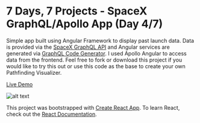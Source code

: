 # 7 Days, 7 Projects - SpaceX GraphQL/Apollo App (Day 4/7)

Simple app built using Angular Framework to display past launch data. Data is provided via the [SpaceX GraphQL API](https://api.spacex.land/graphql/ "SpaceX GraphQL API") and Angular services are generated via [GraphQL Code Generator](https://www.graphql-code-generator.com/ "GraphQL Code Generator"). I used Apollo Angular to access data from the frontend. Feel free to fork or download this project if you would like to try this out or use this code as the base to create your own Pathfinding Visualizer.

[Live Demo](https://jamiejarrettjj.github.io/spacex-graphql/ "Live Demo")

![alt text](https://i.imgur.com/4C9z6Ft.png "SpaceX GraphQL/Apollo App")

This project was bootstrapped with [Create React App](https://github.com/facebook/create-react-app "Create React App"). To learn React, check out the [React Documentation](https://reactjs.org/docs/getting-started.html "React Documentation").
